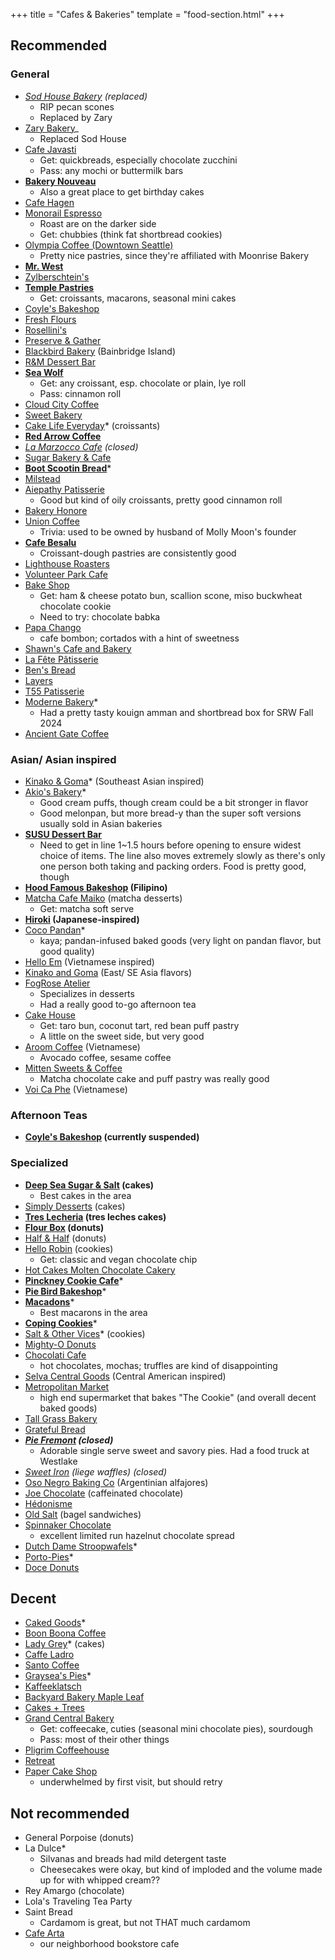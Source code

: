 +++
title = "Cafes & Bakeries"
template = "food-section.html"
+++

## Recommended
### General
- _[Sod House Bakery](https://sodhousebakery.square.site/) (replaced)_
    - RIP pecan scones
    - Replaced by Zary 
- [Zary Bakery](https://www.zarybakery.com/)_
    - Replaced Sod House
- [Cafe Javasti](https://javasti.com/)
    - Get: quickbreads, especially chocolate zucchini
    - Pass: any mochi or buttermilk bars
- **[Bakery Nouveau](https://bakerynouveau.com/)**
    - Also a great place to get birthday cakes
- [Cafe Hagen](https://www.cafehagen.com/)
- [Monorail Espresso](https://monorailespresso.com/)
    - Roast are on the darker side
    - Get: chubbies (think fat shortbread cookies)
- [Olympia Coffee (Downtown Seattle)](https://www.olympiacoffee.com/pages/downtown-seattle)
    - Pretty nice pastries, since they're affiliated with Moonrise Bakery
- **[Mr. West](https://mrwestcafebar.com/)**
- [Zylberschtein's](https://www.zylberschtein.com/)
- **[Temple Pastries](https://www.templepastries.com/)**
    - Get: croissants, macarons, seasonal mini cakes
- [Coyle's Bakeshop](https://www.coylesbakeshop.com/)
- [Fresh Flours](https://www.freshfloursseattle.com/)
- [Rosellini's](https://rosellinis.com/)
- [Preserve & Gather](https://www.preserveandgather.com/)
- [Blackbird Bakery](https://blackbirdbakery.com/) (Bainbridge Island)
- [R&M Dessert Bar](https://www.rmdessertbar.com/)
- **[Sea Wolf](https://www.seawolfbakers.com/)**
    - Get: any croissant, esp. chocolate or plain, lye roll
    - Pass: cinnamon roll
- [Cloud City Coffee](https://www.cloudcitycoffee.com/)
- [Sweet Bakery](https://www.sweetnothingsandmore.com/)
- [Cake Life Everyday](https://www.cakelifeeveryday.com/)* (croissants)
- **[Red Arrow Coffee](https://www.redarrowcoffee.com/)**
- _[La Marzocco Cafe](https://lamarzoccousa.com/locations/cafe/) (closed)_
- [Sugar Bakery & Cafe](https://sugarbakerycafe.com/)
- **[Boot Scootin Bread](https://boot-scootin-bread.square.site/)***
- [Milstead](http://milsteadandco.com/)
- [Aiepathy Patisserie](https://www.aeipathypatisserie.com/)
    - Good but kind of oily croissants, pretty good cinnamon roll
- [Bakery Honore](https://bakeryhonore.com/)
- [Union Coffee](https://unioncoffeeseattle.com/)
    - Trivia: used to be owned by husband of Molly Moon's founder
- **[Cafe Besalu](https://www.cafebesalu.com/)**
    - Croissant-dough pastries are consistently good
- [Lighthouse Roasters](https://lighthouseroasters.com/)
- [Volunteer Park Cafe](https://www.volunteerpark.cafe/)
- [Bake Shop](https://bakeshopseattle.com/)
    - Get: ham & cheese potato bun, scallion scone, miso buckwheat chocolate cookie
    - Need to try: chocolate babka
- [Papa Chango](https://www.papachangocafe.com/)
    - cafe bombon; cortados with a hint of sweetness
- [Shawn's Cafe and Bakery](https://www.shawnscafeandbakery.com/)
- [La Fête Pâtisserie](https://www.lafetepatisserie.com/)
- [Ben's Bread](https://bensbread.com/)
- [Layers](https://www.layersgreenlake.com/)
- [T55 Patisserie](https://t55patisserie.com/)
- [Moderne Bakery](https://www.modernebakery.com/)*
    - Had a pretty tasty kouign amman and shortbread box for SRW Fall 2024
- [Ancient Gate Coffee](https://www.ancientgatecoffee.com/)

### Asian/ Asian inspired
- [Kinako & Goma](https://www.instagram.com/kinakoandgoma/)* (Southeast Asian inspired)
- [Akio's Bakery](https://www.akiosbakery.com/)*
    - Good cream puffs, though cream could be a bit stronger in flavor
    - Good melonpan, but more bread-y than the super soft versions usually sold in Asian bakeries
- **[SUSU Dessert Bar](https://www.instagram.com/sususeattle)**
    - Need to get in line 1~1.5 hours before opening to ensure widest choice of items. The line also moves extremely slowly as there's only one person both taking and packing orders. Food is pretty good, though
- **[Hood Famous Bakeshop](https://www.hoodfamousbakeshop.com/) (Filipino)**
- [Matcha Cafe Maiko](https://www.matchacafe-maiko.com/eng/) (matcha desserts)
    - Get: matcha soft serve
- **[Hiroki](https://www.instagram.com/hirokidesserts) (Japanese-inspired)**
- [Coco Pandan](https://cocopandansea.cococart.co/)*
    - kaya; pandan-infused baked goods (very light on pandan flavor, but good quality)
- [Hello Em](https://www.instagram.com/hello.em_coffee/?hl=en) (Vietnamese inspired)
- [Kinako and Goma](https://www.instagram.com/kinakoandgoma/?hl=en) (East/ SE Asia flavors)
- [FogRose Atelier](https://www.fogrose.com/)
    - Specializes in desserts
    - Had a really good to-go afternoon tea
- [Cake House](https://www.yelp.com/biz/cake-house-seattle)
    - Get: taro bun, coconut tart, red bean puff pastry
    - A little on the sweet side, but very good
- [Aroom Coffee](https://www.aroomers.com/home) (Vietnamese)
    - Avocado coffee, sesame coffee
- [Mitten Sweets & Coffee](https://www.mittensweetsandcoffee.com/)
    - Matcha chocolate cake and puff pastry was really good
- [Voi Ca Phe](https://www.voicaphe.com/) (Vietnamese)

### Afternoon Teas
- **[Coyle's Bakeshop](https://www.coylesbakeshop.com/) (currently suspended)**

### Specialized
- **[Deep Sea Sugar & Salt](https://deepseasugar.square.site/) (cakes)**
    - Best cakes in the area
- [Simply Desserts](https://simplydessertsseattle.com/) (cakes)
- **[Tres Lecheria](https://www.treslecheria.com/) (tres leches cakes)**
- **[Flour Box](https://www.theflourboxseattle.com/) (donuts)**
- [Half & Half](https://www.halfandhalfdoughnuts.com/) (donuts)
- [Hello Robin](https://www.hellorobincookies.com/) (cookies)
    - Get: classic and vegan chocolate chip
- [Hot Cakes Molten Chocolate Cakery](https://getyourhotcakes.com/)
- **[Pinckney Cookie Cafe](https://lovethesecookies.com/)***
- **[Pie Bird Bakeshop](https://www.piebirdbakeshop.com/)***
- **[Macadons](https://macadons.com)***
    - Best macarons in the area
- **[Coping Cookies](https://copingcookies.com/)***
- [Salt & Other Vices](https://saltandothervices.com/)* (cookies)
- [Mighty-O Donuts](https://www.mightyo.com/)
- [Chocolati Cafe](https://chocolati.com/)
    - hot chocolates, mochas; truffles are kind of disappointing
- [Selva Central Goods](https://www.selvacentralgoods.com/) (Central American inspired)
- [Metropolitan Market](https://metropolitan-market.com/)
    - high end supermarket that bakes "The Cookie" (and overall decent baked goods)
- [Tall Grass Bakery](https://www.tallgrassbakery.com/)
- [Grateful Bread](https://gratefulbreadbaking.com/)
- _**[Pie Fremont](https://www.yelp.com/biz/pie-seattle) (closed)**_
    - Adorable single serve sweet and savory pies. Had a food truck at Westlake
- _[Sweet Iron](https://sweetironwaffles.com/) (liege waffles) (closed)_
- [Oso Negro Baking Co](https://www.osonegrobakingco.com/) (Argentinian alfajores)
- [Joe Chocolate](https://joechocolateco.com/pages/joecafe) (caffeinated chocolate)
- [Hédonisme](https://www.experiencehedonisme.com/)
- [Old Salt](https://www.oldsaltseattle.com/) (bagel sandwiches)
- [Spinnaker Chocolate](https://www.spinnakerchocolate.com/)
    - excellent limited run hazelnut chocolate spread
- [Dutch Dame Stroopwafels](instagram.com/ddamestroopwafels/?hl=en)*
- [Porto-Pies](https://www.portopies.com/)*
- [Doce Donuts](https://www.docedonut.com/)

## Decent
- [Caked Goods](https://www.cakedgoods.com/)*
- [Boon Boona Coffee](https://www.boonboonacoffee.com/)
- [Lady Grey](https://www.ladygreyseattle.com/)* (cakes)
- [Caffe Ladro](https://www.caffeladro.com/)
- [Santo Coffee](https://www.santocoffee.co/)
- [Graysea's Pies](https://grayseaspies.squarespace.com/)*
- [Kaffeeklatsch](https://www.facebook.com/KaffeeklatschSeattle/)
- [Backyard Bakery Maple Leaf](https://seattlebackyardbakery.com/)
- [Cakes + Trees](https://www.cakesandtrees.com/)
- [Grand Central Bakery](https://www.grandcentralbakery.com/find-us/seattle/wedgwood/)
    - Get: coffeecake, cuties (seasonal mini chocolate pies), sourdough
    - Pass: most of their other things
- [Pligrim Coffeehouse](https://pilgrimcoffeehouse.com/)
- [Retreat](https://retreat-greenlake.com/)
- [Paper Cake Shop](https://www.papercakeshop.com/)
    - underwhelmed by first visit, but should retry

## Not recommended
- General Porpoise (donuts)
- La Dulce*
    - Silvanas and breads had mild detergent taste
    - Cheesecakes were okay, but kind of imploded and the volume made up for with whipped cream??
- Rey Amargo (chocolate)
- Lola's Traveling Tea Party
- Saint Bread
    - Cardamom is great, but not THAT much cardamom
- [Cafe Arta](https://www.cafearta.com/)
    - our neighborhood bookstore cafe
